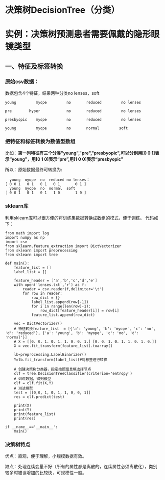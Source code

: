 # 决策树DecisionTree（分类）
# 实例：决策树预测患者需要佩戴的隐形眼镜类型
## 一、特征及标签转换
### 原始csv数据：
数据包含4个特征，结果两种分类no lenses，soft

    young	      myope	        no	     reduced	     no lenses

    pre	       hyper	        no	     reduced	     no lenses  

    presbyopic    myope	        no	     reduced	     no lenses  

    young	      myope	        no	     normal	        soft  

### 把特征和标签转换为数值型数组
比如：**第一列特征有三个分类"young","pre","presbyopic",可以分别用[0 0 1]表示“young”，用[0 1 0]表示“pre”,用[1 0 0]表示“presbyopic”**

所以：原始数据最终可转换为:

      young	 myope	no  reduced	no lenses：
    [ 0 0 1   0 1   0 1   0 1       0 1 ]
      young	 myope	no  normal	soft
    [ 0 0 1   0 1   0 1   1 0       1 0 ]

### sklearn库
利用sklearn库可以很方便的将训练集数据转换成数组的模式，便于训练。
代码如下：

    from math import log
    import numpy as np
    import csv
    from sklearn.feature_extraction import DictVectorizer
    from sklearn import preprocessing
    from sklearn import tree

    def main():
        feature_list = []
        label_list = []

        feature_header = ['a','b','c','d','e']
        with open('lenses.txt','r') as f:
            reader = csv.reader(f,delimiter='\t')
            for row in reader:
                row_dict = {}
                label_list.append(row[-1])
                for i in range(len(row)-1):
                    row_dict[feature_header[i]] = row[i] 
                feature_list.append(row_dict)

        vec = DictVectorizer()
        # 特征转换feature_list  = [{'a': 'young', 'b': 'myope', 'c': 'no', 'd': 'reduced'}, {'a': 'young', 'b': 'myope', 'c': 'no', 'd': 'normal'}]
        # X = [[0. 0. 1. 0. 1. 1. 0. 0. 1.] [0. 0. 1. 0. 1. 1. 0. 1. 0.]]
        X = vec.fit_transform(feature_list).toarray() 

        lb=preprocessing.LabelBinarizer()
        Y=lb.fit_transform(label_list)#对标签进行转换

        # 创建决策树分类器，指定按照信息熵选择节点
        clf = tree.DecisionTreeClassifier(criterion='entropy')
        # 训练数据，得到模型
        clf = clf.fit(X,Y)
        # 测试模型
        test = [[0,0, 1, 0, 1, 1, 0, 0, 1]]
        res = clf.predict(test)

        print(X)
        print(Y)
        print(feature_list)
        print(res)

    if __name__=='__main__':
        main()


### 决策树特点
优点：直观，便于理解，小规模数据有效。

缺点：处理连续变量不好（所有的属性都是离散的，连续属性必须离散化），类别较多时错误增加的比较快，可规模性一般。
